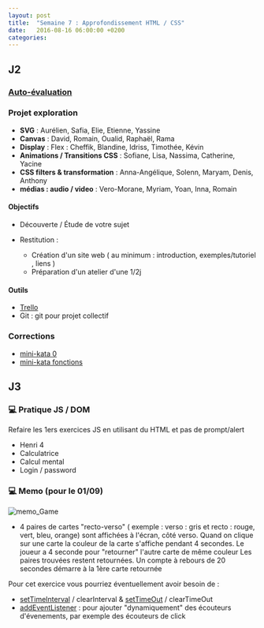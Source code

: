 ```yaml
---
layout: post
title:  "Semaine 7 : Approfondissement HTML / CSS"
date:   2016-08-16 06:00:00 +0200
categories: 
---
```


## J2

### [Auto-évaluation](https://goo.gl/forms/9w7XGgAfqw3yOSMB2)

### Projet exploration

- **SVG** : Aurélien, Safia, Elie, Etienne, Yassine
- **Canvas** : David, Romain, Oualid, Raphaël, Rama
- **Display** : Flex : Cheffik, Blandine, Idriss, Timothée, Kévin
- **Animations / Transitions CSS** : Sofiane, Lisa, Nassima, Catherine, Yacine
- **CSS filters & transformation** : Anna-Angélique, Solenn, Maryam, Denis, Anthony
- **médias : audio / video** : Vero-Morane, Myriam, Yoan, Inna, Romain

#### Objectifs

- Découverte / Étude de votre sujet

- Restitution : 
  - Création d'un site web ( au minimum : introduction, exemples/tutoriel , liens )
  - Préparation d'un atelier d'une 1/2j 

#### Outils

- [Trello](http://trello.com)
- Git : git pour projet collectif

### Corrections
- [mini-kata 0](https://gist.github.com/rxlabz/20c0ddc7506d5e2d76cad7b2e20035a4)
- [mini-kata fonctions](https://gist.github.com/rxlabz/57f219086158b41f69a54960e80434b8)

## J3

### :computer: Pratique JS / DOM

Refaire les 1ers exercices JS en utilisant du HTML et pas de prompt/alert
  
- Henri 4
- Calculatrice
- Calcul mental
- Login / password

### :computer: Memo (pour le 01/09)

![memo_Game](https://camo.githubusercontent.com/f85a7fa4854d7c98f5ea837ca22ed6aaeffd9a2b/68747470733a2f2f7777772e657665726e6f74652e636f6d2f6c2f4141463164654c30664e424938354d574a615a48494c376430334c6379434f456b6e6b422f696d6167652e706e67)

- 4 paires de cartes "recto-verso" ( exemple : verso : gris et recto : rouge, vert, bleu, orange) sont affichées à l'écran, côté verso. Quand on clique sur une carte la couleur de la carte s'affiche pendant 4 secondes. Le joueur a 4 seconde pour "retourner" l'autre carte de même couleur Les paires trouvées restent retournées. Un compte à rebours de 20 secondes démarre à la 1ère carte retournée

Pour cet exercice vous pourriez éventuellement avoir besoin de :
- [setTimeInterval](https://developer.mozilla.org/fr/docs/Web/API/WindowTimers/setInterval) / clearInterval & [setTimeOut](https://developer.mozilla.org/fr/docs/Web/API/WindowTimers/setTimeout) / clearTimeOut
- [addEventListener](https://developer.mozilla.org/fr/docs/Web/API/EventTarget/addEventListener) : pour ajouter "dynamiquement" des écouteurs d'évenements, par exemple des écouteurs de click